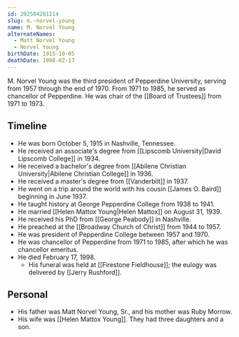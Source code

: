 ```yaml
---
id: 202504281214
slug: m.-norvel-young
name: M. Norvel Young
alternateNames:
  - Matt Norvel Young
  - Norvel Young
birthDate: 1915-10-05
deathDate: 1998-02-17
---
```

M. Norvel Young was the third president of Pepperdine University, serving from 1957 through the end of 1970. From 1971 to 1985, he served as chancellor of Pepperdine. He was chair of the [[Board of Trustees]] from 1971 to 1973.

## Timeline
- He was born October 5, 1915 in Nashville, Tennessee.
- He received an associate's degree from [[Lipscomb University|David Lipscomb College]] in 1934.
- He received a bachelor's degree from [[Abilene Christian University|Abilene Christian College]] in 1936.
- He received a master's degree from [[Vanderbilt]] in 1937.
- He went on a trip around the world with his cousin [[James O. Baird]] beginning in June 1937.
- He taught history at George Pepperdine College from 1938 to 1941.
- He married [[Helen Mattox Young|Helen Mattox]] on August 31, 1939.
- He received his PhD from [[George Peabody]] in Nashville.
- He preached at the [[Broadway Church of Christ]] from 1944 to 1957.
- He was president of Pepperdine College between 1957 and 1970.
- He was chancellor of Pepperdine from 1971 to 1985, after which he was chancellor emeritus.
- He died February 17, 1998.
	- His funeral was held at [[Firestone Fieldhouse]]; the eulogy was delivered by [[Jerry Rushford]].

## Personal
- His father was Matt Norvel Young, Sr., and his mother was Ruby Morrow.
- His wife was [[Helen Mattox Young]]. They had three daughters and a son.